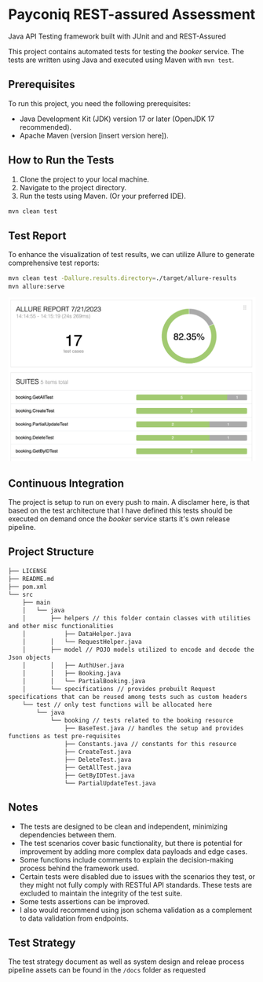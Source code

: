 # Payconiq REST-assured Assessment

Java API Testing framework built with JUnit and  and REST-Assured

This project contains automated tests for testing the _booker_ service. The tests are written using Java and executed using Maven with `mvn test`.

## Prerequisites

To run this project, you need the following prerequisites:

- Java Development Kit (JDK) version 17 or later (OpenJDK 17 recommended).
- Apache Maven (version [insert version here]).

## How to Run the Tests

1. Clone the project to your local machine.
2. Navigate to the project directory.
3. Run the tests using Maven. (Or your preferred IDE).

```bash
mvn clean test
```

## Test Report

To enhance the visualization of test results, we can utilize Allure to generate comprehensive test reports:

```bash
mvn clean test -Dallure.results.directory=./target/allure-results
mvn allure:serve 
```

![Allure report](assets/allure.png)

## Continuous Integration

The project is setup to run on every push to main. A disclamer here, is that based on the test architecture that I have defined this tests should be executed on demand
once the _booker_ service starts it's own release pipeline.

## Project Structure

```plain
├── LICENSE
├── README.md
├── pom.xml
└── src
    ├── main
    │   └── java
    │       ├── helpers // this folder contain classes with utilities and other misc functionalities
    │           ├── DataHelper.java
    │       │   └── RequestHelper.java
    │       ├── model // POJO models utilized to encode and decode the Json objects
    │       │   ├── AuthUser.java
    │       │   ├── Booking.java
    │       │   └── PartialBooking.java
    │       └── specifications // provides prebuilt Request specifications that can be reused among tests such as custom headers
    └── test // only test functions will be allocated here
        └── java
            └── booking // tests related to the booking resource
                ├── BaseTest.java // handles the setup and provides functions as test pre-requisites
                ├── Constants.java // constants for this resource
                ├── CreateTest.java
                ├── DeleteTest.java
                ├── GetAllTest.java
                ├── GetByIDTest.java
                └── PartialUpdateTest.java
```

## Notes

- The tests are designed to be clean and independent, minimizing dependencies between them.
- The test scenarios cover basic functionality, but there is potential for improvement by adding more complex data payloads and edge cases.
- Some functions include comments to explain the decision-making process behind the framework used.
- Certain tests were disabled due to issues with the scenarios they test, or they might not fully comply with RESTful API standards. These tests are excluded to maintain the integrity of the test suite.
- Some tests assertions can be improved.
- I also would recommend using json schema validation as a complement to data validation from endpoints.

## Test Strategy

The test strategy document as well as system design and releae process pipeline assets can be found in the `/docs` folder as requested
